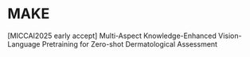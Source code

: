 # MAKE
[MICCAI2025 early accept] Multi-Aspect Knowledge-Enhanced Vision-Language Pretraining for Zero-shot Dermatological Assessment
